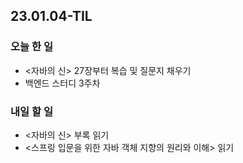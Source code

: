 ## 23.01.04-TIL

### 오늘 한 일
- <자바의 신> 27장부터 복습 및 질문지 채우기
- 백엔드 스터디 3주차 

### 내일 할 일
- <자바의 신> 부록 읽기
- <스프링 입문을 위한 자바 객체 지향의 원리와 이해> 읽기
